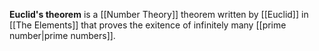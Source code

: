 **Euclid's theorem** is a [[Number Theory]] theorem written by [[Euclid]] in [[The Elements]] that proves the exitence of infinitely many [[prime number|prime numbers]].